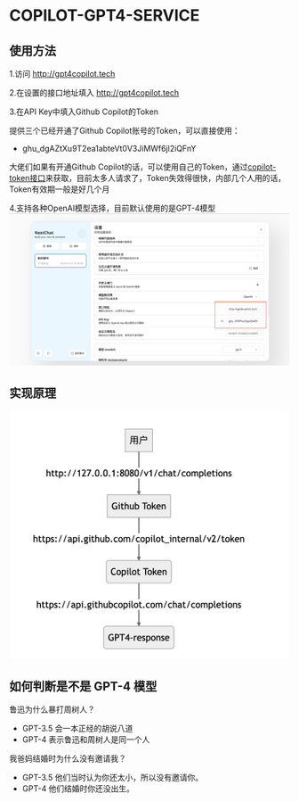 # COPILOT-GPT4-SERVICE

## 使用方法
1.访问 http://gpt4copilot.tech

2.在设置的接口地址填入 http://gpt4copilot.tech

3.在API Key中填入Github Copilot的Token

提供三个已经开通了Github Copilot账号的Token，可以直接使用：
- ghu_dgAZtXu9T2ea1abteVt0V3JiMWf6jl2iQFnY

大佬们如果有开通Github Copilot的话，可以使用自己的Token，通过[copilot-token接口](https://cocopilot.org/copilot/token)来获取，目前太多人请求了，Token失效得很快，内部几个人用的话，Token有效期一般是好几个月

4.支持各种OpenAI模型选择，目前默认使用的是GPT-4模型
![步骤1](/assets/step1.png)

## 实现原理

![实现原理](/assets/principle.png)

## 如何判断是不是 GPT-4 模型
鲁迅为什么暴打周树人？
- GPT-3.5 会一本正经的胡说八道
- GPT-4 表示鲁迅和周树人是同一个人

我爸妈结婚时为什么没有邀请我？
- GPT-3.5 他们当时认为你还太小，所以没有邀请你。
- GPT-4 他们结婚时你还没出生。


